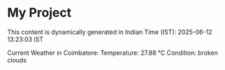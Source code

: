 # My Project

This content is dynamically generated in Indian Time (IST): 2025-06-12 13:23:03 IST


Current Weather in Coimbatore:
Temperature: 27.88 °C
Condition: broken clouds
